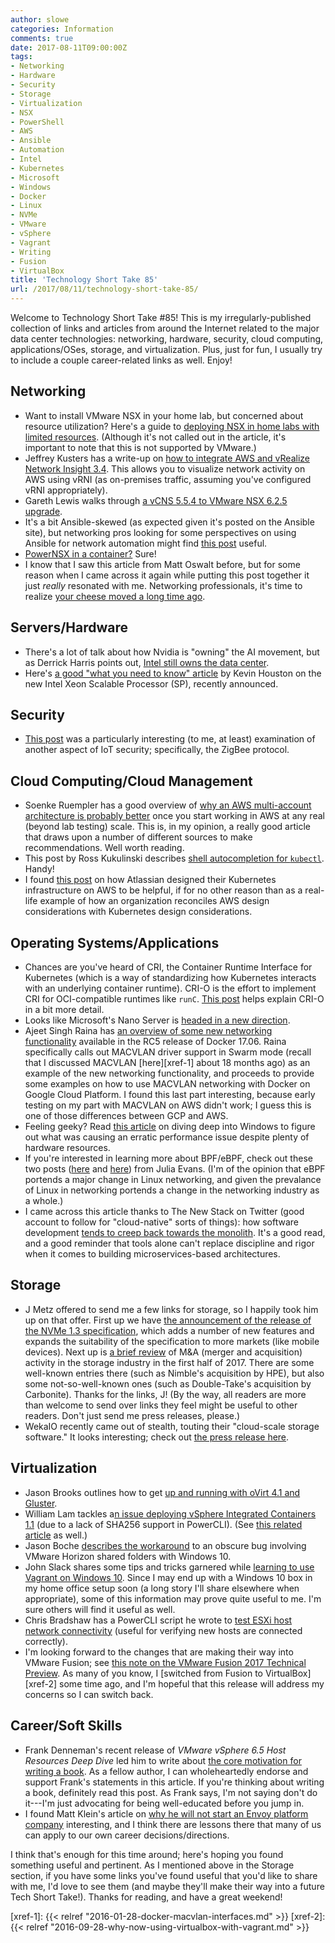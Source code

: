 ```yaml
---
author: slowe
categories: Information
comments: true
date: 2017-08-11T09:00:00Z
tags:
- Networking
- Hardware
- Security
- Storage
- Virtualization
- NSX
- PowerShell
- AWS
- Ansible
- Automation
- Intel
- Kubernetes
- Microsoft
- Windows
- Docker
- Linux
- NVMe
- VMware
- vSphere
- Vagrant
- Writing
- Fusion
- VirtualBox
title: 'Technology Short Take 85'
url: /2017/08/11/technology-short-take-85/
---
```


Welcome to Technology Short Take #85! This is my irregularly-published collection of links and articles from around the Internet related to the major data center technologies: networking, hardware, security, cloud computing, applications/OSes, storage, and virtualization. Plus, just for fun, I usually try to include a couple career-related links as well. Enjoy!<!--more-->

## Networking

* Want to install VMware NSX in your home lab, but concerned about resource utilization? Here's a guide to [deploying NSX in home labs with limited resources][link-13]. (Although it's not called out in the article, it's important to note that this is not supported by VMware.)
* Jeffrey Kusters has a write-up on [how to integrate AWS and vRealize Network Insight 3.4][link-14]. This allows you to visualize network activity on AWS using vRNI (as on-premises traffic, assuming you've configured vRNI appropriately).
* Gareth Lewis walks through [a vCNS 5.5.4 to VMware NSX 6.2.5 upgrade][link-15].
* It's a bit Ansible-skewed (as expected given it's posted on the Ansible site), but networking pros looking for some perspectives on using Ansible for network automation might find [this post][link-26] useful.
* [PowerNSX in a container?][link-27] Sure!
* I know that I saw this article from Matt Oswalt before, but for some reason when I came across it again while putting this post together it just _really_ resonated with me. Networking professionals, it's time to realize [your cheese moved a long time ago][link-28].

## Servers/Hardware

* There's a lot of talk about how Nvidia is "owning" the AI movement, but as Derrick Harris points out, [Intel still owns the data center][link-19].
* Here's [a good "what you need to know" article][link-25] by Kevin Houston on the new Intel Xeon Scalable Processor (SP), recently announced.

## Security

* [This post][link-12] was a particularly interesting (to me, at least) examination of another aspect of IoT security; specifically, the ZigBee protocol.

## Cloud Computing/Cloud Management

* Soenke Ruempler has a good overview of [why an AWS multi-account architecture is probably better][link-6] once you start working in AWS at any real (beyond lab testing) scale. This is, in my opinion, a really good article that draws upon a number of different sources to make recommendations. Well worth reading.
* This post by Ross Kukulinski describes [shell autocompletion for `kubectl`][link-9]. Handy!
* I found [this post][link-10] on how Atlassian designed their Kubernetes infrastructure on AWS to be helpful, if for no other reason than as a real-life example of how an organization reconciles AWS design considerations with Kubernetes design considerations.

## Operating Systems/Applications

* Chances are you've heard of CRI, the Container Runtime Interface for Kubernetes (which is a way of standardizing how Kubernetes interacts with an underlying container runtime). CRI-O is the effort to implement CRI for OCI-compatible runtimes like `runC`. [This post][link-1] helps explain CRI-O in a bit more detail.
* Looks like Microsoft's Nano Server is [headed in a new direction][link-3].
* Ajeet Singh Raina has [an overview of some new networking functionality][link-7] available in the RC5 release of Docker 17.06. Raina specifically calls out MACVLAN driver support in Swarm mode (recall that I discussed MACVLAN [here][xref-1] about 18 months ago) as an example of the new networking functionality, and proceeds to provide some examples on how to use MACVLAN networking with Docker on Google Cloud Platform. I found this last part interesting, because early testing on my part with MACVLAN on AWS didn't work; I guess this is one of those differences between GCP and AWS.
* Feeling geeky? Read [this article][link-8] on diving deep into Windows to figure out what was causing an erratic performance issue despite plenty of hardware resources.
* If you're interested in learning more about BPF/eBPF, check out these two posts ([here][link-17] and [here][link-18]) from Julia Evans. (I'm of the opinion that eBPF portends a major change in Linux networking, and given the prevalance of Linux in networking portends a change in the networking industry as a whole.)
* I came across this article thanks to The New Stack on Twitter (good account to follow for "cloud-native" sorts of things): how software development [tends to creep back towards the monolith][link-29]. It's a good read, and a good reminder that tools alone can't replace discipline and rigor when it comes to building microservices-based architectures.

## Storage

* J Metz offered to send me a few links for storage, so I happily took him up on that offer. First up we have [the announcement of the release of the NVMe 1.3 specification][link-4], which adds a number of new features and expands the suitability of the specification to more markets (like mobile devices). Next up is [a brief review][link-5] of M&A (merger and acquisition) activity in the storage industry in the first half of 2017. There are some well-known entries there (such as Nimble's acquisition by HPE), but also some not-so-well-known ones (such as Double-Take's acquisition by Carbonite). Thanks for the links, J! (By the way, all readers are more than welcome to send over links they feel might be useful to other readers. Don't just send me press releases, please.)
* WekaIO recently came out of stealth, touting their "cloud-scale storage software." It looks interesting; check out [the press release here][link-20].

## Virtualization

* Jason Brooks outlines how to get [up and running with oVirt 4.1 and Gluster][link-2].
* William Lam tackles a[n issue deploying vSphere Integrated Containers 1.1][link-21] (due to a lack of SHA256 support in PowerCLI). (See [this related article][link-22] as well.)
* Jason Boche [describes the workaround][link-23] to an obscure bug involving VMware Horizon shared folders with Windows 10.
* John Slack shares some tips and tricks garnered while [learning to use Vagrant on Windows 10][link-24]. Since I may end up with a Windows 10 box in my home office setup soon (a long story I'll share elsewhere when appropriate), some of this information may prove quite useful to me. I'm sure others will find it useful as well.
* Chris Bradshaw has a PowerCLI script he wrote to [test ESXi host network connectivity][link-30] (useful for verifying new hosts are connected correctly).
* I'm looking forward to the changes that are making their way into VMware Fusion; see [this note on the VMware Fusion 2017 Technical Preview][link-31]. As many of you know, I [switched from Fusion to VirtualBox][xref-2] some time ago, and I'm hopeful that this release will address my concerns so I can switch back.

## Career/Soft Skills

* Frank Denneman's recent release of _VMware vSphere 6.5 Host Resources Deep Dive_ led him to write about [the core motivation for writing a book][link-11]. As a fellow author, I can wholeheartedly endorse and support Frank's statements in this article. If you're thinking about writing a book, definitely read this post. As Frank says, I'm not saying don't do it---I'm just advocating for being well-educated before you jump in.
* I found Matt Klein's article on [why he will not start an Envoy platform company][link-16] interesting, and I think there are lessons there that many of us can apply to our own career decisions/directions.

I think that's enough for this time around; here's hoping you found something useful and pertinent. As I mentioned above in the Storage section, if you have some links you've found useful that you'd like to share with me, I'd love to see them (and maybe they'll make their way into a future Tech Short Take!). Thanks for reading, and have a great weekend!



[link-1]: https://www.projectatomic.io/blog/2017/06/6-reasons-why-cri-o-is-the-best-runtime-for-kubernetes/
[link-2]: https://www.ovirt.org/blog/2017/04/up-and-running-with-ovirt-4.1-and-gluster-storage/
[link-3]: http://www.zdnet.com/article/microsofts-nano-server-what-to-expect-this-fall/
[link-4]: http://www.businesswire.com/news/home/20170621005405/en/NVMe-Revision-1.3-Expands-Reach-Fast-Storage
[link-5]: http://www.storagenewsletter.com/2017/06/21/14-mas-in-storage-industry-at-mid-year-2017/
[link-6]: https://ruempler.eu/2017/07/09/advantages-aws-multi-account-architecture/index.html
[link-7]: http://collabnix.com/docker-17-06-swarm-mode-now-with-macvlan-support/
[link-8]: https://randomascii.wordpress.com/2017/07/09/24-core-cpu-and-i-cant-move-my-mouse/
[link-9]: https://blog.heptio.com/kubectl-shell-autocomplete-heptioprotip-48dd023e0bf3
[link-10]: https://developer.atlassian.com/blog/2017/07/kubernetes-infra-on-aws/
[link-11]: http://frankdenneman.nl/2017/07/11/exploring-core-motivation-writing-book/
[link-12]: https://blog.acolyer.org/2017/06/22/iot-goes-nuclear-creating-a-zigbee-chain-reaction/
[link-13]: http://www.virten.net/2016/05/deploy-vmware-nsx-in-homelabs-with-limited-resources/
[link-14]: https://www.jeffreykusters.nl/2017/07/04/integrate-aws-vrealize-network-insight-vrni-3-4/
[link-15]: http://www.virtualaspirations.com/2017/02/20/vmware-vcns-5-5-4-to-nsx-6-2-5-upgrade/
[link-16]: https://medium.com/@mattklein123/optimizing-impact-why-i-will-not-start-an-envoy-platform-company-8904286658cb
[link-17]: https://jvns.ca/blog/2017/06/28/notes-on-bpf---ebpf/
[link-18]: https://jvns.ca/blog/2017/04/07/xdp-bpf-tutorial/
[link-19]: https://architecht.io/dont-forget-that-intel-still-owns-the-data-center-473944d15ce2
[link-20]: http://www.marketwired.com/press-release/wekaio-eliminates-need-legacy-external-storage-with-cloud-scale-storage-software-2225816.htm
[link-21]: http://www.virtuallyghetto.com/2017/06/workaround-to-deploy-vsphere-integrated-containers-1-1-ova-using-powercli-sha256-not-supported.html
[link-22]: http://www.virtuallyghetto.com/2016/11/default-hashing-algorithm-changed-in-ovftool-4-2-preventing-ovfova-import-using-vsphere-c-client.html
[link-23]: http://www.boche.net/blog/index.php/2017/06/12/vmware-horizon-share-folders-issue-with-windows-10/
[link-24]: https://blogs.technet.microsoft.com/virtualization/2017/07/06/vagrant-and-hyper-v-tips-and-tricks/
[link-25]: http://bladesmadesimple.com/2017/07/what-you-need-to-know-about-intel-xeon-sp-cpus/
[link-26]: https://www.ansible.com/blog/five-questions-network-automation
[link-27]: http://networkinferno.net/contain-yourself-powernsx-please
[link-28]: https://keepingitclassless.net/2017/04/cheese-moved-long-time-ago/
[link-29]: http://shiroyasha.io/monorepos-monoliths-in-disguise.html
[link-30]: http://isjw.uk/test-esxi-network/
[link-31]: https://blogs.vmware.com/teamfusion/2017/07/tech-preview-2017.html
[xref-1]: {{< relref "2016-01-28-docker-macvlan-interfaces.md" >}}
[xref-2]: {{< relref "2016-09-28-why-now-using-virtualbox-with-vagrant.md" >}}
